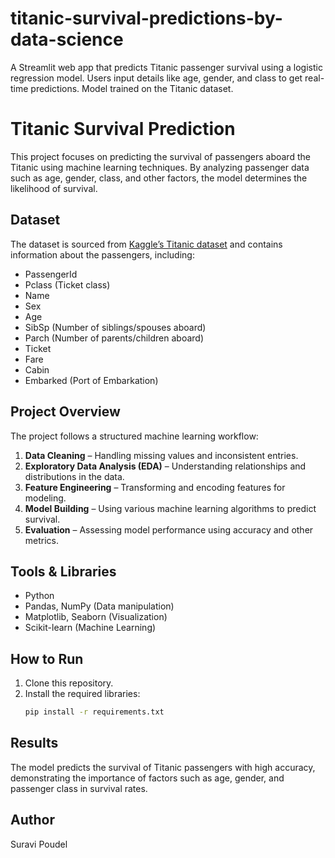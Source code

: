 # titanic-survival-predictions-by-data-science
A Streamlit web app that predicts Titanic passenger survival using a logistic regression model. Users input details like age, gender, and class to get real-time predictions. Model trained on the Titanic dataset.

# Titanic Survival Prediction

This project focuses on predicting the survival of passengers aboard the Titanic using machine learning techniques. By analyzing passenger data such as age, gender, class, and other factors, the model determines the likelihood of survival.

## Dataset
The dataset is sourced from [Kaggle’s Titanic dataset](https://www.kaggle.com/c/titanic/data) and contains information about the passengers, including:  
- PassengerId  
- Pclass (Ticket class)  
- Name  
- Sex  
- Age  
- SibSp (Number of siblings/spouses aboard)  
- Parch (Number of parents/children aboard)  
- Ticket  
- Fare  
- Cabin  
- Embarked (Port of Embarkation)  

## Project Overview
The project follows a structured machine learning workflow:  
1. **Data Cleaning** – Handling missing values and inconsistent entries.  
2. **Exploratory Data Analysis (EDA)** – Understanding relationships and distributions in the data.  
3. **Feature Engineering** – Transforming and encoding features for modeling.  
4. **Model Building** – Using various machine learning algorithms to predict survival.  
5. **Evaluation** – Assessing model performance using accuracy and other metrics.  

## Tools & Libraries
- Python  
- Pandas, NumPy (Data manipulation)  
- Matplotlib, Seaborn (Visualization)  
- Scikit-learn (Machine Learning)  

## How to Run
1. Clone this repository.  
2. Install the required libraries:  
   ```bash
   pip install -r requirements.txt

## Results

The model predicts the survival of Titanic passengers with high accuracy, demonstrating the importance of factors such as age, gender, and passenger class in survival rates.

## Author

Suravi Poudel

   
